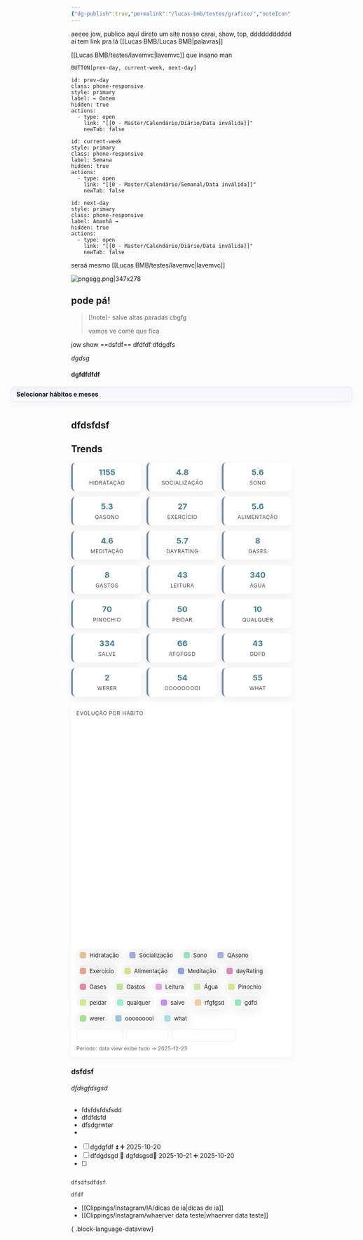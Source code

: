 ```yaml
---
{"dg-publish":true,"permalink":"/lucas-bmb/testes/grafico/","noteIcon":"","created":"2025-10-19T23:43:37.880-03:00"}
---
```


aeeee jow, publico aqui direto um site nosso carai, show, top, 
ddddddddddd
ai tem link pra lá [[Lucas BMB/Lucas BMB\|palavras]]

[[Lucas BMB/testes/lavemvc\|lavemvc]]
que insano man

`BUTTON[prev-day, current-week, next-day]`
```meta-bind-button
id: prev-day
class: phone-responsive
style: primary
label: ← Ontem
hidden: true
actions:
  - type: open
    link: "[[0 - Master/Calendário/Diário/Data inválida]]"
    newTab: false
```
```meta-bind-button
id: current-week 
style: primary
class: phone-responsive
label: Semana
hidden: true
actions:
  - type: open
    link: "[[0 - Master/Calendário/Semanal/Data inválida]]"
    newTab: false
```
```meta-bind-button
id: next-day
style: primary
class: phone-responsive
label: Amanhã →
hidden: true
actions:
  - type: open
    link: "[[0 - Master/Calendário/Diário/Data inválida]]"
    newTab: false
```


seraá mesmo [[Lucas BMB/testes/lavemvc\|lavemvc]]


![pngegg.png|347x278](/img/user/Lucas%20BMB/Anexos/pngegg.png)


## pode pá!


> [!note]- salve
> altas paradas cbgfg
> 
> vamos ve comé  que fica



jow show  ==dsfdf== dfdfdf dfdgdfs

*dgdsg*






#### dgfdfdfdf



<style>
.dv-wrap { display:flex; flex-direction:column; gap:12px; font-family:-apple-system,BlinkMacSystemFont,'Segoe UI',sans-serif; align-items:center; }
.selector-callout { width: min(780px, 94vw); }
.callout { background: linear-gradient(180deg, rgba(99,102,241,0.06), rgba(99,102,241,0.02)); border:1px solid rgba(99,102,241,0.12); padding:8px 12px; border-radius:10px; box-shadow: 0 6px 18px rgba(2,6,23,0.04); }
.callout summary { cursor:pointer; font-weight:700; color:#0f172a; list-style:none; outline:none; }
.callout summary::-webkit-details-marker { display:none; }
.callout .meta { font-size:12px; color:#475569; margin-top:6px; }
.habit-grid { display:grid; grid-template-columns: repeat(3, minmax(140px,1fr)); gap:6px; margin-top:8px; }
.habit-item { display:flex; gap:8px; align-items:center; font-size:13px; color:#0f172a; }
.controls { display:flex; gap:8px; align-items:center; margin-left:auto; }
.btn { background:#374151; color:#fff; padding:8px 10px; border-radius:8px; cursor:pointer; border:0; font-weight:600; }
.small { font-size:12px; color:#64748b; }
.render-area { display:flex; flex-direction:column; gap:18px; width: min(1100px, 96vw); align-items:center; }
.habit-card { background:#fff; border-radius:12px; padding:12px; border:1px solid #e6edf3; width:100%; box-shadow:0 6px 18px rgba(2,6,23,0.04); }
.habit-title-row { display:flex; justify-content:space-between; align-items:center; gap:8px; }
.habit-title { font-weight:700; color:#07203a; margin:0; font-size:15px; }
.heatmap-outer { width:100%; overflow:auto; display:flex; justify-content:center; }
.heatmap-wrapper { display:flex; flex-direction:column; align-items:center; }
.months-row { display:grid; grid-auto-flow:column; gap:6px; align-items:center; margin-bottom:6px; }
.month-label { font-size:12px; color:#475569; font-weight:600; padding-left:2px; white-space:nowrap; }
.grid-wrap { display:flex; gap:12px; align-items:start; justify-content:center; }
.day-labels { display:grid; gap:6px; width:54px; justify-content:end; }
.day-label { font-size:12px; color:#475569; text-align:right; padding-right:6px; line-height:1; height:var(--cell-size); display:flex; align-items:center; justify-content:flex-end; }
.week-columns { display:flex; gap:6px; align-items:start; justify-content:center; }
.week-column { display:grid; gap:6px; grid-auto-rows:var(--cell-size); }
.day-square { width:var(--cell-size); height:var(--cell-size); border-radius:6px; border:1px solid rgba(2,6,23,0.06); transition: transform 0.12s; background:#f3f4f6; display:block; }
.day-square.hidden { visibility:hidden; }
.legend { display:flex; gap:8px; align-items:center; justify-content:flex-end; margin-top:8px; color:#475569; font-size:12px; }
.legend-box { width:14px; height:14px; border-radius:2px; border:1px solid rgba(2,6,23,0.06); }
.stats-row { display:flex; gap:12px; margin-top:8px; align-items:center; justify-content:center; }
.stat { text-align:center; }
.stat-number { font-weight:700; color:#0f172a; display:block; }
.stat-label { font-size:11px; color:#64748b; text-transform:uppercase; letter-spacing:0.3px; margin-top:4px; }
.tooltip { position:fixed; background:rgba(10,10,10,0.92); color:#fff; padding:6px 8px; border-radius:6px; font-size:12px; pointer-events:none; z-index:99999; display:none; white-space:nowrap; }
@media (max-width:980px){ .habit-grid { grid-template-columns: repeat(2, minmax(120px,1fr)); } .render-area { width: 92vw; } }
@media (max-width:560px){ .habit-grid { grid-template-columns: repeat(1, minmax(120px,1fr)); } .day-labels { display:none; } }
</style><div class="dv-wrap"><div class="selector-callout"><details class="callout"><summary>Selecionar hábitos e meses</summary><div class="meta">Escolha os hábitos e meses que deseja visualizar. Pressione Aplicar para gerar os heatmaps.</div><div style="display: flex; gap: 12px; align-items: flex-start; margin-top: 8px;"><div style="flex: 1 1 0%;"><div class="habit-grid"><div class="habit-item"><input type="checkbox" id="chk-w0zlfo"><label for="chk-w0zlfo">Água</label></div><div class="habit-item"><input type="checkbox" id="chk-7j4c9s"><label for="chk-7j4c9s">Alimentação</label></div><div class="habit-item"><input type="checkbox" id="chk-40ad9n"><label for="chk-40ad9n">dayRating</label></div><div class="habit-item"><input type="checkbox" id="chk-ieva5u"><label for="chk-ieva5u">Exercício</label></div><div class="habit-item"><input type="checkbox" id="chk-o7r7rt"><label for="chk-o7r7rt">Gases</label></div><div class="habit-item"><input type="checkbox" id="chk-uxfjq5"><label for="chk-uxfjq5">Gastos</label></div><div class="habit-item"><input type="checkbox" id="chk-bdh8rz"><label for="chk-bdh8rz">gdfd</label></div><div class="habit-item"><input type="checkbox" id="chk-wknjl4"><label for="chk-wknjl4">Hidratação</label></div><div class="habit-item"><input type="checkbox" id="chk-a3p80p"><label for="chk-a3p80p">Leitura</label></div><div class="habit-item"><input type="checkbox" id="chk-fweoo2"><label for="chk-fweoo2">Meditação</label></div><div class="habit-item"><input type="checkbox" id="chk-ecoyxf"><label for="chk-ecoyxf">ooooooooi</label></div><div class="habit-item"><input type="checkbox" id="chk-aq1ryx"><label for="chk-aq1ryx">peidar</label></div><div class="habit-item"><input type="checkbox" id="chk-pa6vz0"><label for="chk-pa6vz0">Pinochio</label></div><div class="habit-item"><input type="checkbox" id="chk-6rr125"><label for="chk-6rr125">QAsono</label></div><div class="habit-item"><input type="checkbox" id="chk-cb4vb4"><label for="chk-cb4vb4">qualquer</label></div><div class="habit-item"><input type="checkbox" id="chk-7l4ybf"><label for="chk-7l4ybf">rfgfgsd</label></div><div class="habit-item"><input type="checkbox" id="chk-upcxa0"><label for="chk-upcxa0">salve</label></div><div class="habit-item"><input type="checkbox" id="chk-0d4dd5"><label for="chk-0d4dd5">Socialização</label></div><div class="habit-item"><input type="checkbox" id="chk-w3iv3x"><label for="chk-w3iv3x">Sono</label></div><div class="habit-item"><input type="checkbox" id="chk-rac8xy"><label for="chk-rac8xy">werer</label></div><div class="habit-item"><input type="checkbox" id="chk-8cq5ei"><label for="chk-8cq5ei">what</label></div></div></div><div style="min-width: 220px; display: flex; flex-direction: column; gap: 10px;"><div class="small">Filtrar meses</div><div class="month-filter"><div class="month-item"><input type="checkbox" id="mo-0-kss1"><label for="mo-0-kss1">Jan</label></div><div class="month-item"><input type="checkbox" id="mo-1-918f"><label for="mo-1-918f">Fev</label></div><div class="month-item"><input type="checkbox" id="mo-2-dcgt"><label for="mo-2-dcgt">Mar</label></div><div class="month-item"><input type="checkbox" id="mo-3-undp"><label for="mo-3-undp">Abr</label></div><div class="month-item"><input type="checkbox" id="mo-4-kkdd"><label for="mo-4-kkdd">Mai</label></div><div class="month-item"><input type="checkbox" id="mo-5-m6wo"><label for="mo-5-m6wo">Jun</label></div><div class="month-item"><input type="checkbox" id="mo-6-cfu3"><label for="mo-6-cfu3">Jul</label></div><div class="month-item"><input type="checkbox" id="mo-7-rc7z"><label for="mo-7-rc7z">Ago</label></div><div class="month-item"><input type="checkbox" id="mo-8-sx29"><label for="mo-8-sx29">Set</label></div><div class="month-item"><input type="checkbox" id="mo-9-c12b"><label for="mo-9-c12b">Out</label></div><div class="month-item"><input type="checkbox" id="mo-10-n77f"><label for="mo-10-n77f">Nov</label></div><div class="month-item"><input type="checkbox" id="mo-11-kx86"><label for="mo-11-kx86">Dez</label></div></div><div class="controls"><button class="btn">Aplicar seleção</button></div></div></div></details></div><div class="render-area"></div></div>

## dfdsfdsf
## Trends

<style>
.metric-grid { display:grid; gap:12px; margin:12px 0; grid-template-columns: repeat(auto-fit, minmax(160px,1fr)); }
.metric-card { background:white; border-radius:10px; padding:12px; text-align:center; box-shadow:0 6px 18px rgba(0,0,0,0.06); border-left:4px solid #6B8CAE; }
.metric-value { font-weight:700; color:#3f7f92; font-size:18px; }
.metric-label { font-size:12px; color:#444; text-transform:uppercase; letter-spacing:0.6px; margin-top:6px; }
.chart-wrap { background:white; border-radius:10px; padding:12px; box-shadow:0 6px 18px rgba(0,0,0,0.04); }
.canvas-wrap { width:100%; height:520px; }
.canvas-wrap canvas { width:100% !important; height:520px !important; }
.legend-bar { display:flex; flex-wrap:wrap; gap:8px; margin-top:10px; }
.legend-item { display:flex; align-items:center; gap:8px; padding:6px 8px; border-radius:999px; background:rgba(0,0,0,0.03); cursor:pointer; }
.legend-swatch { width:14px; height:14px; border-radius:4px; box-shadow:inset 0 0 0 1px rgba(0,0,0,0.06); }
.legend-label { font-size:13px; color:#222; }
.legend-item.dim { opacity:0.3; }
.legend-item.highlight { box-shadow:0 8px 22px rgba(0,0,0,0.06); }
.controls-bar { margin-top:10px; display:flex; gap:8px; align-items:center; }
.btn { background:white; border:1px solid rgba(0,0,0,0.08); padding:6px 10px; border-radius:8px; cursor:pointer; font-size:13px; }
.period { margin-top:8px; font-size:12px; color:#666; }
</style><div class="metric-grid"><div class="metric-card"><div class="metric-value">1155</div><div class="metric-label">Hidratação</div></div><div class="metric-card"><div class="metric-value">4.8</div><div class="metric-label">Socialização</div></div><div class="metric-card"><div class="metric-value">5.6</div><div class="metric-label">Sono</div></div><div class="metric-card"><div class="metric-value">5.3</div><div class="metric-label">QAsono</div></div><div class="metric-card"><div class="metric-value">27</div><div class="metric-label">Exercício</div></div><div class="metric-card"><div class="metric-value">5.6</div><div class="metric-label">Alimentação</div></div><div class="metric-card"><div class="metric-value">4.6</div><div class="metric-label">Meditação</div></div><div class="metric-card"><div class="metric-value">5.7</div><div class="metric-label">dayRating</div></div><div class="metric-card"><div class="metric-value">8</div><div class="metric-label">Gases</div></div><div class="metric-card"><div class="metric-value">8</div><div class="metric-label">Gastos</div></div><div class="metric-card"><div class="metric-value">43</div><div class="metric-label">Leitura</div></div><div class="metric-card"><div class="metric-value">340</div><div class="metric-label">Água</div></div><div class="metric-card"><div class="metric-value">70</div><div class="metric-label">Pinochio</div></div><div class="metric-card"><div class="metric-value">50</div><div class="metric-label">peidar</div></div><div class="metric-card"><div class="metric-value">10</div><div class="metric-label">qualquer</div></div><div class="metric-card"><div class="metric-value">334</div><div class="metric-label">salve</div></div><div class="metric-card"><div class="metric-value">66</div><div class="metric-label">rfgfgsd</div></div><div class="metric-card"><div class="metric-value">43</div><div class="metric-label">gdfd</div></div><div class="metric-card"><div class="metric-value">2</div><div class="metric-label">werer</div></div><div class="metric-card"><div class="metric-value">54</div><div class="metric-label">ooooooooi</div></div><div class="metric-card"><div class="metric-value">55</div><div class="metric-label">what</div></div></div><div class="chart-wrap"><div class="metric-label">Evolução por hábito</div><div class="canvas-wrap"><canvas height="0" width="0" style="width: 0px; height: 0px; display: block; box-sizing: border-box;"></canvas></div><div class="legend-bar"><div class="legend-item highlight" title="Clique para mostrar/ocultar" data-habit="Hidratação"><div class="legend-swatch" style="background:hsl(35 70% 73%)"></div><div class="legend-label">Hidratação</div></div><div class="legend-item highlight" title="Clique para mostrar/ocultar" data-habit="Socialização"><div class="legend-swatch" style="background:hsl(231 66% 77%)"></div><div class="legend-label">Socialização</div></div><div class="legend-item highlight" title="Clique para mostrar/ocultar" data-habit="Sono"><div class="legend-swatch" style="background:hsl(148 63% 74%)"></div><div class="legend-label">Sono</div></div><div class="legend-item highlight" title="Clique para mostrar/ocultar" data-habit="QAsono"><div class="legend-swatch" style="background:hsl(222 57% 76%)"></div><div class="legend-label">QAsono</div></div><div class="legend-item highlight" title="Clique para mostrar/ocultar" data-habit="Exercício"><div class="legend-swatch" style="background:hsl(12 67% 74%)"></div><div class="legend-label">Exercício</div></div><div class="legend-item" title="Clique para mostrar/ocultar" data-habit="Alimentação"><div class="legend-swatch" style="background:hsl(65 60% 71%)"></div><div class="legend-label">Alimentação</div></div><div class="legend-item highlight" title="Clique para mostrar/ocultar" data-habit="Meditação"><div class="legend-swatch" style="background:hsl(226 61% 72%)"></div><div class="legend-label">Meditação</div></div><div class="legend-item highlight" title="Clique para mostrar/ocultar" data-habit="dayRating"><div class="legend-swatch" style="background:hsl(320 55% 70%)"></div><div class="legend-label">dayRating</div></div><div class="legend-item highlight" title="Clique para mostrar/ocultar" data-habit="Gases"><div class="legend-swatch" style="background:hsl(338 73% 72%)"></div><div class="legend-label">Gases</div></div><div class="legend-item highlight" title="Clique para mostrar/ocultar" data-habit="Gastos"><div class="legend-swatch" style="background:hsl(92 67% 74%)"></div><div class="legend-label">Gastos</div></div><div class="legend-item" title="Clique para mostrar/ocultar" data-habit="Leitura"><div class="legend-swatch" style="background:hsl(311 66% 77%)"></div><div class="legend-label">Leitura</div></div><div class="legend-item highlight" title="Clique para mostrar/ocultar" data-habit="Água"><div class="legend-swatch" style="background:hsl(87 62% 77%)"></div><div class="legend-label">Água</div></div><div class="legend-item highlight" title="Clique para mostrar/ocultar" data-habit="Pinochio"><div class="legend-swatch" style="background:hsl(74 69% 72%)"></div><div class="legend-label">Pinochio</div></div><div class="legend-item" title="Clique para mostrar/ocultar" data-habit="peidar"><div class="legend-swatch" style="background:hsl(76 71% 74%)"></div><div class="legend-label">peidar</div></div><div class="legend-item" title="Clique para mostrar/ocultar" data-habit="qualquer"><div class="legend-swatch" style="background:hsl(159 74% 77%)"></div><div class="legend-label">qualquer</div></div><div class="legend-item highlight" title="Clique para mostrar/ocultar" data-habit="salve"><div class="legend-swatch" style="background:hsl(282 57% 72%)"></div><div class="legend-label">salve</div></div><div class="legend-item highlight" title="Clique para mostrar/ocultar" data-habit="rfgfgsd"><div class="legend-swatch" style="background:hsl(38 73% 76%)"></div><div class="legend-label">rfgfgsd</div></div><div class="legend-item highlight" title="Clique para mostrar/ocultar" data-habit="gdfd"><div class="legend-swatch" style="background:hsl(148 63% 74%)"></div><div class="legend-label">gdfd</div></div><div class="legend-item highlight" title="Clique para mostrar/ocultar" data-habit="werer"><div class="legend-swatch" style="background:hsl(106 61% 72%)"></div><div class="legend-label">werer</div></div><div class="legend-item highlight" title="Clique para mostrar/ocultar" data-habit="ooooooooi"><div class="legend-swatch" style="background:hsl(204 59% 74%)"></div><div class="legend-label">ooooooooi</div></div><div class="legend-item highlight" title="Clique para mostrar/ocultar" data-habit="what"><div class="legend-swatch" style="background:hsl(183 58% 77%)"></div><div class="legend-label">what</div></div></div><div class="controls-bar"><button class="btn">Paleta: pastel</button><button class="btn">Estilo: linha</button><button class="btn">Normalização %: off</button></div><div class="period">Período: data view exibe tudo → 2025-12-23</div></div>

### dsfdsf
###### dfdsgfdsgsd
- fdsfdsfdsfsdd
- dfdfdsfd
- dfsdgrwter
-


- [ ] dgdgfdf ⏫ ➕ 2025-10-20 
- [ ] dfdgdsgd 🔼 dgfdsgsd📅 2025-10-21 ➕ 2025-10-20 
- [ ] 
```

dfsdfsdfdsf

```


```davaviewjs
dfdf

```


- [[Clippings/Instagram/IA/dicas de ia\|dicas de ia]]
- [[Clippings/Instagram/whaerver data teste\|whaerver data teste]]

{ .block-language-dataview}
